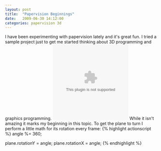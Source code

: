 ```yaml
---
layout: post
title:  "Papervision Beginnings"
date:   2009-06-30 14:12:00
categories: papervision 3d
---
```

I have been experimenting with papervision lately and it's great fun. I tried a sample project just to get me started thinking about 3D programming and graphics programming.
<object width='250' height='250'>
	<param name='movie' value='images/PV3DTest01.swf'>
	<embed src='/images/PV3DTest01.swf' width='250' height='250'/>
</object>
While it isn't amazing it marks my beginning in this topic. To get the plane to turn I perform a little math for its rotation every frame:
{% highlight actionscript %}
angle %= 360;
               
plane.rotationY = angle;
plane.rotationX = angle;
{% endhighlight %}